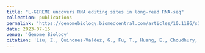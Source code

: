 ```yaml
---
title: "L-GIREMI uncovers RNA editing sites in long-read RNA-seq"
collection: publications
permalink: 'https://genomebiology.biomedcentral.com/articles/10.1186/s13059-023-02999-1'
date: 2023-07-15
venue: 'Genome Biology'
citation: 'Liu, Z., Quinones-Valdez, G., Fu, T., Huang, E., Choudhury, M., Reese, F., & Xiao, X. (2023). L-GIREMI uncovers RNA editing sites in long-read RNA-seq. Genome Biology, 24, 171. https://doi.org/10.1186/s13059-023-02999-1'
---
```

